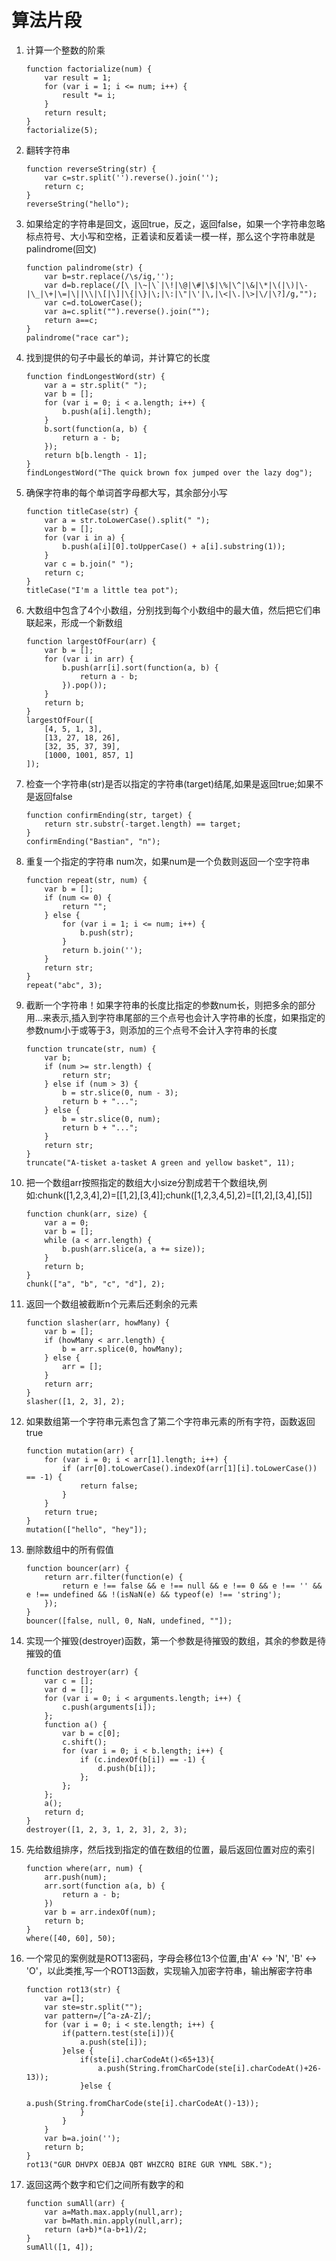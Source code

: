 # 算法片段

1. 计算一个整数的阶乘

    ```
    function factorialize(num) {
        var result = 1;
        for (var i = 1; i <= num; i++) {
            result *= i;
        }
        return result;
    }
    factorialize(5);
    ```

1. 翻转字符串

    ```
    function reverseString(str) {
        var c=str.split('').reverse().join('');
        return c;
    }
    reverseString("hello");
    ```

1. 如果给定的字符串是回文，返回true，反之，返回false，如果一个字符串忽略标点符号、大小写和空格，正着读和反着读一模一样，那么这个字符串就是palindrome(回文)

    ```
    function palindrome(str) {
        var b=str.replace(/\s/ig,'');
        var d=b.replace(/[\ |\~|\`|\!|\@|\#|\$|\%|\^|\&|\*|\(|\)|\-|\_|\+|\=|\||\\|\[|\]|\{|\}|\;|\:|\"|\'|\,|\<|\.|\>|\/|\?]/g,"");
        var c=d.toLowerCase();
        var a=c.split("").reverse().join("");
        return a==c;
    }
    palindrome("race car");
    ```

1. 找到提供的句子中最长的单词，并计算它的长度

    ```
    function findLongestWord(str) {
        var a = str.split(" ");
        var b = [];
        for (var i = 0; i < a.length; i++) {
            b.push(a[i].length);
        }
        b.sort(function(a, b) {
            return a - b;
        });
        return b[b.length - 1];
    }
    findLongestWord("The quick brown fox jumped over the lazy dog");
    ```

1. 确保字符串的每个单词首字母都大写，其余部分小写

    ```
    function titleCase(str) {
        var a = str.toLowerCase().split(" ");
        var b = [];
        for (var i in a) {
            b.push(a[i][0].toUpperCase() + a[i].substring(1));
        }
        var c = b.join(" ");
        return c;
    }
    titleCase("I'm a little tea pot");
    ```

1. 大数组中包含了4个小数组，分别找到每个小数组中的最大值，然后把它们串联起来，形成一个新数组

    ```
    function largestOfFour(arr) {
        var b = [];
        for (var i in arr) {
            b.push(arr[i].sort(function(a, b) {
                return a - b;
            }).pop());
        }
        return b;
    }
    largestOfFour([
        [4, 5, 1, 3],
        [13, 27, 18, 26],
        [32, 35, 37, 39],
        [1000, 1001, 857, 1]
    ]);
    ```

1. 检查一个字符串(str)是否以指定的字符串(target)结尾,如果是返回true;如果不是返回false

    ```
    function confirmEnding(str, target) {
        return str.substr(-target.length) == target;
    }
    confirmEnding("Bastian", "n");
    ```

1. 重复一个指定的字符串 num次，如果num是一个负数则返回一个空字符串

    ```
    function repeat(str, num) {
        var b = [];
        if (num <= 0) {
            return "";
        } else {
            for (var i = 1; i <= num; i++) {
                b.push(str);
            }
            return b.join('');
        }
        return str;
    }
    repeat("abc", 3);
    ```

1. 截断一个字符串！如果字符串的长度比指定的参数num长，则把多余的部分用...来表示,插入到字符串尾部的三个点号也会计入字符串的长度，如果指定的参数num小于或等于3，则添加的三个点号不会计入字符串的长度

    ```
    function truncate(str, num) {
        var b;
        if (num >= str.length) {
            return str;
        } else if (num > 3) {
            b = str.slice(0, num - 3);
            return b + "...";
        } else {
            b = str.slice(0, num);
            return b + "...";
        }
        return str;
    }
    truncate("A-tisket a-tasket A green and yellow basket", 11);
    ```

1. 把一个数组arr按照指定的数组大小size分割成若干个数组块,例如:chunk([1,2,3,4],2)=[[1,2],[3,4]];chunk([1,2,3,4,5],2)=[[1,2],[3,4],[5]]

    ```
    function chunk(arr, size) {
        var a = 0;
        var b = [];
        while (a < arr.length) {
            b.push(arr.slice(a, a += size));
        }
        return b;
    }
    chunk(["a", "b", "c", "d"], 2);
    ```

1. 返回一个数组被截断n个元素后还剩余的元素

    ```
    function slasher(arr, howMany) {
        var b = [];
        if (howMany < arr.length) {
            b = arr.splice(0, howMany);
        } else {
            arr = [];
        }
        return arr;
    }
    slasher([1, 2, 3], 2);
    ```

1. 如果数组第一个字符串元素包含了第二个字符串元素的所有字符，函数返回true

    ```
    function mutation(arr) {
        for (var i = 0; i < arr[1].length; i++) {
            if (arr[0].toLowerCase().indexOf(arr[1][i].toLowerCase()) == -1) {
                return false;
            }
        }
        return true;
    }
    mutation(["hello", "hey"]);
    ```

1. 删除数组中的所有假值

    ```
    function bouncer(arr) {
        return arr.filter(function(e) {
            return e !== false && e !== null && e !== 0 && e !== '' && e !== undefined && !(isNaN(e) && typeof(e) !== 'string');
        });
    }
    bouncer([false, null, 0, NaN, undefined, ""]);
    ```

1. 实现一个摧毁(destroyer)函数，第一个参数是待摧毁的数组，其余的参数是待摧毁的值

    ```
    function destroyer(arr) {
        var c = [];
        var d = [];
        for (var i = 0; i < arguments.length; i++) {
            c.push(arguments[i]);
        };
        function a() {
            var b = c[0];
            c.shift();
            for (var i = 0; i < b.length; i++) {
                if (c.indexOf(b[i]) == -1) {
                    d.push(b[i]);
                };
            };
        };
        a();
        return d;
    }
    destroyer([1, 2, 3, 1, 2, 3], 2, 3);
    ```

1. 先给数组排序，然后找到指定的值在数组的位置，最后返回位置对应的索引

    ```
    function where(arr, num) {
        arr.push(num);
        arr.sort(function a(a, b) {
            return a - b;
        })
        var b = arr.indexOf(num);
        return b;
    }
    where([40, 60], 50);
    ```

1. 一个常见的案例就是ROT13密码，字母会移位13个位置,由'A' ↔ 'N', 'B' ↔ 'O'，以此类推,写一个ROT13函数，实现输入加密字符串，输出解密字符串

    ```
    function rot13(str) {
        var a=[];
        var ste=str.split("");
        var pattern=/[^a-zA-Z]/;
        for (var i = 0; i < ste.length; i++) {
            if(pattern.test(ste[i])){
                a.push(ste[i]);
            }else {
                if(ste[i].charCodeAt()<65+13){
                    a.push(String.fromCharCode(ste[i].charCodeAt()+26-13));
                }else {
                    a.push(String.fromCharCode(ste[i].charCodeAt()-13));
                }
            }
        }
        var b=a.join('');
        return b;
    }
    rot13("GUR DHVPX OEBJA QBT WHZCRQ BIRE GUR YNML SBK.");
    ```

1. 返回这两个数字和它们之间所有数字的和

    ```
    function sumAll(arr) {
        var a=Math.max.apply(null,arr);
        var b=Math.min.apply(null,arr);
        return (a+b)*(a-b+1)/2;
    }
    sumAll([1, 4]);
    ```
    


